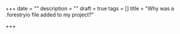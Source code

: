 +++
date = ""
description = ""
draft = true
tags = []
title = "Why was a .forestryio file added to my project?"

+++
